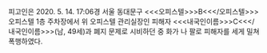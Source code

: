 피고인은 2020. 5. 14. 17:06경 서울 동대문구 <<<오피스텔>>>B<<</오피스텔>>> 오피스텔 1층 주차장에서 위 오피스텔 관리실장인 피해자 <<<내국인이름>>>C<<</내국인이름>>>(남, 49세)과 폐지 문제로 시비하던 중 화가 나 팔로 피해자를 세게 밀쳐 폭행하였다.
